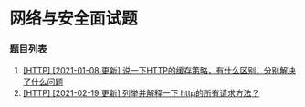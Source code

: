 # 网络与安全面试题

### 题目列表

1. [[HTTP] [2021-01-08 更新] 说一下HTTP的缓存策略，有什么区别，分别解决了什么问题](https://github.com/Jeddy-2020/front-end-every-code-interview/issues/8)
2. [[HTTP] [2021-02-19 更新] 列举并解释一下 http的所有请求方法？](https://github.com/Jeddy-2020/front-end-every-code-interview/issues/24)

